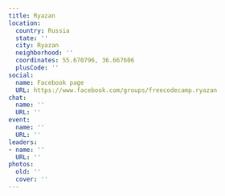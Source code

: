 ```yaml
---
title: Ryazan
location:
  country: Russia
  state: ''
  city: Ryazan
  neighborhood: ''
  coordinates: 55.670796, 36.667606
  plusCode: ''
social:
  name: Facebook page
  URL: https://www.facebook.com/groups/freecodecamp.ryazan
chat:
  name: ''
  URL: ''
event:
  name: ''
  URL: ''
leaders:
- name: ''
  URL: ''
photos:
  old: ''
  cover: ''
---
```

